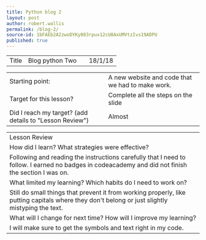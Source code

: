 ```yaml
---
title: Python blog 2
layout: post
author: robert.wallis
permalink: /blog-2/
source-id: 1bFAEb2A2zwoDYKy083rpux12cU8AxUMVtzIvs19ADPU
published: true
---
```

<table>
  <tr>
    <td>Title</td>
    <td>Blog python Two</td>
    <td></td>
    <td>18/1/18</td>
  </tr>
</table>


<table>
  <tr>
    <td>Starting point:</td>
    <td>A new website and code that we had to make work.</td>
  </tr>
  <tr>
    <td>Target for this lesson?</td>
    <td>Complete all the steps on the slide</td>
  </tr>
  <tr>
    <td>Did I reach my target? 
(add details to "Lesson Review")</td>
    <td> Almost</td>
  </tr>
</table>


<table>
  <tr>
    <td>Lesson Review</td>
  </tr>
  <tr>
    <td>How did I learn? What strategies were effective? </td>
  </tr>
  <tr>
    <td>Following and reading the instructions carefully that I need to follow. I earned no badges in codeacademy and did not finish the section I was on.</td>
  </tr>
  <tr>
    <td>What limited my learning? Which habits do I need to work on? </td>
  </tr>
  <tr>
    <td>Still do small things that prevent it from working properly, like putting capitals where they don't belong or just slightly mistyping the text.</td>
  </tr>
  <tr>
    <td>What will I change for next time? How will I improve my learning?</td>
  </tr>
  <tr>
    <td>I will make sure to get the symbols and text right in my code.</td>
  </tr>
</table>


